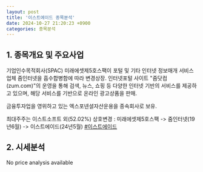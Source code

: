 ```yaml
---
layout: post
title: '이스트에이드 종목분석'
date: 2024-10-27 21:20:23 +0900
categories: 종목분석
---
```


## 1. 종목개요 및 주요사업

기업인수목적회사(SPAC) 미래에셋제5호스팩이 포털 및 기타 인터넷 정보매개 서비스업체 줌인터넷을 흡수합병함에 따라 변경상장. 인터넷포털 사이트 "줌닷컴(zum.com)"의 운영을 통해 검색, 뉴스, 쇼핑 등 다양한 인터넷 기반의 서비스를 제공하고 있으며, 해당 서비스를 기반으로 온라인 광고상품을 판매.

금융투자업을 영위하고 있는 엑스포넨셜자산운용을 종속회사로 보유.

최대주주는 이스트소프트 외(52.02%) 상호변경 : 미래에셋제5호스팩 -> 줌인터넷(19년6월) -> 이스트에이드(24년5월)
[#이스트에이드](#)

## 2. 시세분석

No price analysis available
